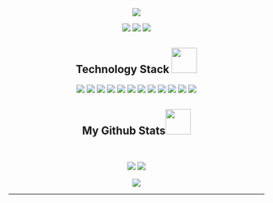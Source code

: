 <!-- <img src= https://64.media.tumblr.com/728cf21657c5e41c4806f3667e735dc3/7bdb6c2b53dbcbea-f8/s1280x1920/5dd09ca5e7581bd497a70418c40f5a62bf18caa8.gifv /> -->
<p align="center">
<!-- <img src= https://media1.tenor.com/m/9XqfLB9F06QAAAAd/aquarium.gif /> -->
 <img src= https://inspgr.id/app/uploads/2023/05/pixel-art-kirokaze-12.gif /> 
<!-- <img src= https://64.media.tumblr.com/bd227c61d2487281119b65d8a0c272df/843918345f7cee94-02/s540x810/eeb64bcd68977cf36d9be601b6ef32e25813767c.gifv /> -->
<!-- <img src= https://64.media.tumblr.com/d0d6caef38f29f7648dab97fffe7441e/ff10144704cebbe7-76/s540x810/c08a751960dc820e31d6ea39e6dd8cfa87d57112.gifv /> -->
<!-- <img src= https://64.media.tumblr.com/a47e11f63f9edfdc56a5f7fbf8008e74/1a4b84a4e297dd61-09/s540x810/6fdeddeababf3068cb7a43cf12de43d9fcc136a0.gifv /> -->
</p>

<p align="center">
 
 <img src="https://badges.pufler.dev/visits/Zen-Rofiqy/Zen-Rofiqy"/> 
 <!-- <img src="https://badges.pufler.dev/years/ritik307"/> -->
 <img src="https://badges.pufler.dev/repos/Zen-Rofiqy"/>
 <img src="https://badges.pufler.dev/commits/monthly/Zen-Rofiqy" />

</p>

<h2 align="center">Technology Stack <img src="https://github.com/ritik307/ritik307/blob/main/images/laptop.gif" width="50"></h2>

<p align="center">
 <img src="	https://img.shields.io/badge/R-276DC3?style=for-the-badge&logo=r&logoColor=white"/>
 <img src="https://img.shields.io/badge/C-00599C?style=flat-square&logo=c&logoColor=white"/>
 <img src="https://img.shields.io/badge/-C++-00599C?style=flat-square&logo=c"/>
 <img src="https://img.shields.io/badge/Python-FFD43B?style=for-the-badge&logo=python&logoColor=blue"/>
 <img src="https://img.shields.io/badge/-HTML5-E34F26?style=flat-square&logo=html5&logoColor=white"/>
 <img src="https://img.shields.io/badge/-CSS3-1572B6?style=flat-square&logo=css3"/>
 <img src="https://img.shields.io/badge/MySQL-005C84?style=for-the-badge&logo=mysql&logoColor=white"/>
 <img src="https://img.shields.io/badge/Sqlite-003B57?style=for-the-badge&logo=sqlite&logoColor=white"/>
 <img src="https://img.shields.io/badge/GitHub-100000?style=for-the-badge&logo=github&logoColor=white"/>
 <img src="https://img.shields.io/badge/GIT-E44C30?style=for-the-badge&logo=git&logoColor=white"/>
 <img src="https://img.shields.io/badge/Jupyter-F37626.svg?&style=for-the-badge&logo=Jupyter&logoColor=white"/>
 <img src="https://img.shields.io/badge/VSCode-0078D4?style=for-the-badge&logo=visual%20studio%20code&logoColor=white"/>
</p>



<h2 align="center">
  My Github Stats<img src="https://media.giphy.com/media/VgCDAzcKvsR6OM0uWg/giphy.gif" width="50">
</h2>
 
<br>

<p align = "center">
  <img  src = "https://github-readme-stats.vercel.app/api?username=Zen-Rofiqy&show_icons=true&theme=radical&line_height=27">
  <img src = "https://github-readme-stats.vercel.app/api/top-langs/?username=Zen-Rofiqy&hide=html,css,java,shaderlab,kotlin,hlsl&theme=radical">
</p>

<p align = "center">
 <img  src="https://github-readme-streak-stats.herokuapp.com/?user=Zen-Rofiqy&show_icons=true&locale=en&layout=compact&theme=radical&line_height=0" />
</p> 
<hr>


<!--
**Zen-Rofiqy/Zen-Rofiqy** is a ✨ _special_ ✨ repository because its `README.md` (this file) appears on your GitHub profile.

Here are some ideas to get you started:

- 🔭 I’m currently working on ...
- 🌱 I’m currently learning ...
- 👯 I’m looking to collaborate on ...
- 🤔 I’m looking for help with ...
- 💬 Ask me about ...
- 📫 How to reach me: ...
- 😄 Pronouns: ...
- ⚡ Fun fact: ...
-->
